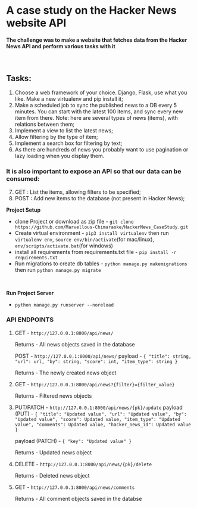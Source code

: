 # A case study on the Hacker News website API

<h4>The challenge was to make a website that fetches data from the Hacker News API and perform various tasks with it</h4>
</br>

## Tasks:

1. Choose a web framework of your choice. Django, Flask, use what you like. Make a new virtualenv and pip install it;
2. Make a scheduled job to sync the published news to a DB every 5 minutes. You can start with the latest 100 items, and sync every new item from there. Note: here are several types of news (items), with relations between them;
3. Implement a view to list the latest news;
4. Allow filtering by the type of item;
5. Implement a search box for filtering by text;
6. As there are hundreds of news you probably want to use pagination or lazy loading when you display them.

### It is also important to expose an API so that our data can be consumed:

7. GET : List the items, allowing filters to be specified;
8. POST : Add new items to the database (not present in Hacker News);


<b>Project Setup</b>
<ul>
    <li>clone Project or download as zip file - 
        <code>git clone https://github.com/Marvellous-Chimaraoke/HackerNews_CaseStudy.git</code>
    </li>
    <li>Create virtual environment - 
        <code>pip3 install virtualenv</code>
        then run <code>virtualenv env</code>, 
        <code>source env/bin/activate</code>(for mac/linux), 
        <code>env/scripts/activate.bat</code>(for windows)
     </li>
    <li>install all requirements from requirements.txt file - 
        <code>pip install -r requirements.txt</code>
    </li>
    <li>Run migrations to create db tables - 
        <code>python manage.py makemigrations</code> 
        then run <code>python manage.py migrate</code>
    </li> 
</ul>

</br>

<b>Run Project Server</b>
<ul>
    <li>
    <code>python manage.py runserver --noreload</code>
    </li>
</ul>

### API ENDPOINTS
1. GET - `http://127.0.0.1:8000/api/news/`
   
   Returns - All news objects saved in the database

   POST - `http://127.0.0.1:8000/api/news/`
   payload - 
       ```{
        "title": string,
        "url": url,
        "by": string,
        "score": int,
        "item_type": string
    }```

    Returns - The newly created news object

2. GET - `http://127.0.0.1:8000/api/news?{filter}={filter_value}`
   
   Returns - Filtered news objects

3. PUT/PATCH - `http://127.0.0.1:8000/api/news/{pk}/update`
   payload (PUT) - `{
        "title": "Updated value",
        "url": "Updated value",
        "by": "Updated value",
        "score": Updated value,
        "item_type": "Updated value",
        "comments": Updated value,
        "hacker_news_id": Updated value
    }`

    payload (PATCH) - `{
        "key": "Updated value"
    }`

    Returns - Updated news object

4. DELETE - `http://127.0.0.1:8000/api/news/{pk}/delete`
   
   Returns - Deleted news object

5. GET - `http://127.0.0.1:8000/api/news/comments`
   
   Returns - All comment objects saved in the databse
